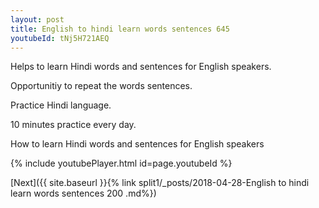 ```yaml
---
layout: post
title: English to hindi learn words sentences 645 
youtubeId: tNj5H721AEQ
---
```

 
 
Helps to learn Hindi words and sentences for English speakers.

Opportunitiy to repeat the words sentences. 

Practice Hindi language. 
 
10 minutes practice every day. 
 
How to learn Hindi words and sentences for English speakers 
 
{% include youtubePlayer.html id=page.youtubeId %}
 
 
[Next]({{ site.baseurl }}{% link  split1/_posts/2018-04-28-English to hindi learn words sentences 200 .md%})
 
